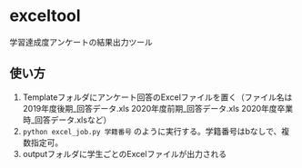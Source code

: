 # exceltool
学習達成度アンケートの結果出力ツール

## 使い方

1. Templateフォルダにアンケート回答のExcelファイルを置く（ファイル名は2019年度後期_回答データ.xls  2020年度前期_回答データ.xls  2020年度卒業時_回答データ.xlsなど）
2. ```python excel_job.py 学籍番号```
のように実行する。学籍番号はbなしで、複数指定可。
3. outputフォルダに学生ごとのExcelファイルが出力される

